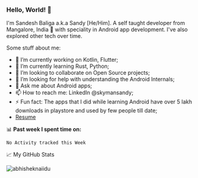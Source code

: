 ### Hello, World! 👋

I'm Sandesh Baliga a.k.a Sandy [He/Him]. A self taught developer from Mangalore, India 🚀 with speciality in Android app development. I've also explored other tech over time.

Some stuff about me:

- 🔭 I’m currently working on Kotlin, Flutter;
- 🌱 I’m currently learning Rust, Python;
- 👯 I’m looking to collaborate on Open Source projects;
- 🤔 I’m looking for help with understanding the Android Internals;
- 💬 Ask me about Android apps;
- 📫 How to reach me: LinkedIn @skymansandy;
- ⚡ Fun fact: The apps that I did while learning Android have over 5 lakh downloads in playstore and used by few people till date;
- [Resume](https://www.linkedin.com/in/skymansandy/)

📊 **Past week I spent time on:**
<!--START_SECTION:waka-->
```text
No Activity tracked this Week
```
<!--END_SECTION:waka-->

📈 My GitHub Stats

<img src="https://github-readme-stats.vercel.app/api?username=skymansandy&show_icons=true&theme=dark" alt="abhisheknaiidu" />